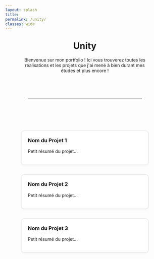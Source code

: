 ```yaml
---
layout: splash
title:
permalink: /unity/
classes: wide
---
```


<div style="width: 80%; margin: 0 auto;">
<h1 style="text-align: center;margin-top: 30px;">Unity</h1>

<p style="text-align: center;">Bienvenue sur mon portfolio ! Ici vous trouverez toutes les réalisations et les projets que j'ai mené à bien durant mes études et plus encore !</p>

<hr style="border: none; border-top: 1px solid #ccc; margin: 80px auto; width: 90%;" />



<div style="display: grid; grid-template-columns: repeat(auto-fit, minmax(250px, 1fr)); gap: 30px; padding: 20px 0;">

  <!-- Carte 1 -->
  <a href="/unity/projet-1/" style="text-decoration: none; color: inherit;">
    <div style="border: 1px solid #ddd; border-radius: 10px; padding: 20px; box-shadow: 0 2px 6px rgba(0,0,0,0.05); transition: transform 0.2s; background: white;">
      <h3 style="margin-top: 0;">Nom du Projet 1</h3>
      <p>Petit résumé du projet...</p>
    </div>
  </a>

  <!-- Carte 2 -->
  <a href="/unity/projet-2/" style="text-decoration: none; color: inherit;">
    <div style="border: 1px solid #ddd; border-radius: 10px; padding: 20px; box-shadow: 0 2px 6px rgba(0,0,0,0.05); transition: transform 0.2s; background: white;">
      <h3 style="margin-top: 0;">Nom du Projet 2</h3>
      <p>Petit résumé du projet...</p>
    </div>
  </a>

  <!-- Carte 3 -->
  <a href="/unity/projet-3/" style="text-decoration: none; color: inherit;">
    <div style="border: 1px solid #ddd; border-radius: 10px; padding: 20px; box-shadow: 0 2px 6px rgba(0,0,0,0.05); transition: transform 0.2s; background: white;">
      <h3 style="margin-top: 0;">Nom du Projet 3</h3>
      <p>Petit résumé du projet...</p>
    </div>
  </a>

</div>

</div>

